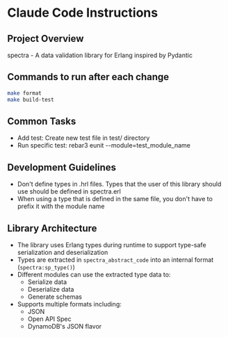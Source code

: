 # Claude Code Instructions

## Project Overview
spectra - A data validation library for Erlang inspired by Pydantic

## Commands to run after each change
```bash
make format
make build-test
```

## Common Tasks
  - Add test: Create new test file in test/ directory
  - Run specific test: rebar3 eunit --module=test_module_name

## Development Guidelines
  - Don't define types in .hrl files. Types that the user of this library should use should be defined in spectra.erl
  - When using a type that is defined in the same file, you don't have to prefix it with the module name

## Library Architecture
  - The library uses Erlang types during runtime to support type-safe serialization and deserialization
  - Types are extracted in `spectra_abstract_code` into an internal format (`spectra:sp_type()`)
  - Different modules can use the extracted type data to:
    * Serialize data
    * Deserialize data
    * Generate schemas
  - Supports multiple formats including:
    * JSON
    * Open API Spec
    * DynamoDB's JSON flavor
